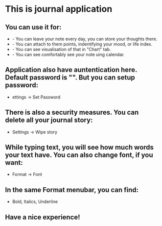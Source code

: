 <!DOCTYPE html>
<html>
<head>
    <h1>This is journal application</h1>
   </head>
<body>
<h2>You can use it for:</h2>
<ul>
    <li>- You can leave your note every day, you can store your thoughts there.</li>
    <li>- You can attach to them points, indentifying your mood, or life index.</li>
    <li>- You can see visualisation of that in "Chart" tab. </li>
    <li>- You can see comfortably see your note uing calendar. </li>
</ul>
<h2>Application also have auntentication here. Default password is "". But you can setup password:</h2>
<ul>
    <li>ettings -> Set Password </li>
</ul>
<h2>There is also a security measures. You can delete all your journal story:</h2>
<ul>
    <li>Settings -> Wipe story</li>
</ul>
<h2>While typing text, you will see how much words your text have. You can also change font, if you want:</h2>
<ul>
    <li>Format -> Font</li>
    </ul>
<h2>In the same Format menubar, you can find:</h2>
<ul>
<li>Bold, Italics, Underline</li>
</ul>
<h2>Have a nice experience!</h2>
</body>
</html>
